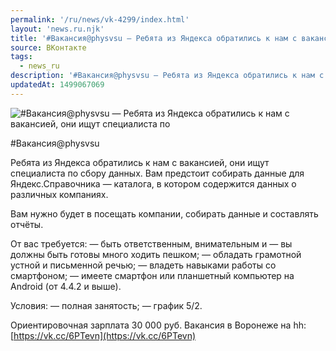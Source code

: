 ```yaml
---
permalink: '/ru/news/vk-4299/index.html'
layout: 'news.ru.njk'
title: '#Вакансия@physvsu — Ребята из Яндекса обратились к нам с вакансией, они ищут специалиста'
source: ВКонтакте
tags:
  - news_ru
description: '#Вакансия@physvsu — Ребята из Яндекса обратились к нам с вакансией, они ищут специалиста по'
updatedAt: 1499067069
---
```

![#Вакансия@physvsu — Ребята из Яндекса обратились к нам с вакансией, они ищут специалиста по](https://sun9-19.userapi.com/impf/c637719/v637719484/5e45e/tQnndQWOFSg.jpg?size=900x600&quality=96&proxy=1&sign=2422463afa374cb885c35a75c4a9131c&c_uniq_tag=tWur3gLo0u9kWJCq0SBLpXjNUjpMxspwIi1UaWJfdUI&type=album)

#Вакансия@physvsu

Ребята из Яндекса обратились к нам с вакансией, они ищут специалиста по сбору данных. Вам предстоит собирать данные для Яндекс.Справочника — каталога, в котором содержится данных о различных компаниях.

Вам нужно будет в посещать компании, собирать данные и составлять отчёты.

От вас требуется:
— быть ответственным, внимательным и
— вы должны быть готовы много ходить пешком;
— обладать грамотной устной и письменной речью;
— владеть навыками работы со смартфоном;
— имеете смартфон или планшетный компьютер на Android (от 4.4.2 и выше).

Условия:
— полная занятость;
— график 5/2.

Ориентировочная зарплата 30 000 руб.
Вакансия в Воронеже на hh: [https://vk.cc/6PTevn](https://vk.cc/6PTevn)
